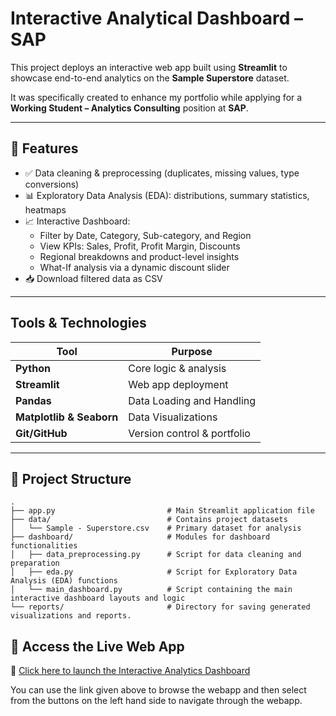 # Interactive Analytical Dashboard – SAP

This project deploys an interactive web app built using **Streamlit** to showcase end-to-end analytics on the **Sample Superstore** dataset.

It was specifically created to enhance my portfolio while applying for a **Working Student – Analytics Consulting** position at **SAP**.

---

## 🚀 Features

- ✅ Data cleaning & preprocessing (duplicates, missing values, type conversions)
- 📊 Exploratory Data Analysis (EDA): distributions, summary statistics, heatmaps
- 📈 Interactive Dashboard:
  - Filter by Date, Category, Sub-category, and Region
  - View KPIs: Sales, Profit, Profit Margin, Discounts
  - Regional breakdowns and product-level insights
  - What-If analysis via a dynamic discount slider
- 📥 Download filtered data as CSV

---

## Tools & Technologies

| Tool | Purpose |
|------|---------|
| **Python** | Core logic & analysis |
| **Streamlit** | Web app deployment |
| **Pandas** | Data Loading and Handling |
| **Matplotlib & Seaborn** | Data Visualizations |
| **Git/GitHub** | Version control & portfolio |

---

## 📁 Project Structure

```
.
├── app.py                         # Main Streamlit application file
├── data/                          # Contains project datasets
│   └── Sample - Superstore.csv    # Primary dataset for analysis
├── dashboard/                     # Modules for dashboard functionalities
│   ├── data_preprocessing.py      # Script for data cleaning and preparation
│   ├── eda.py                     # Script for Exploratory Data Analysis (EDA) functions
│   └── main_dashboard.py          # Script containing the main interactive dashboard layouts and logic
└── reports/                       # Directory for saving generated visualizations and reports.
```
## 🚀 Access the Live Web App

🔗 [Click here to launch the Interactive Analytics Dashboard](https://nishantpangare-interactive-analytical-dashboard-sap-app-paztrm.streamlit.app/)

You can use the link given above to browse the webapp and then select from the buttons on the left hand side to navigate through the webapp.


